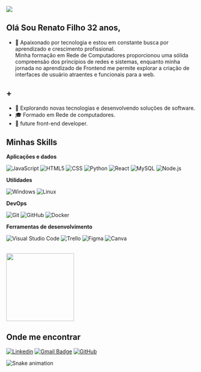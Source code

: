 ![](https://komarev.com/ghpvc/?username=iuricode&color=006bed)

## Olá Sou Renato Filho 32 anos, 
- 🌱 Apaixonado por tecnologia e estou em constante busca por aprendizado e crescimento profissional.  
  Minha formação em Rede de Computadores proporcionou uma sólida compreensão dos princípios de redes e sistemas,
  enquanto minha jornada no aprendizado de Frontend me permite explorar a criação de interfaces de usuário atraentes e funcionais para a web.
## +
- 🤔 Explorando novas tecnologias e desenvolvendo soluções de software.
- 🎓 Formado em Rede de computadores.
- 💼 future front-end developer.
## Minhas Skills

**Aplicações e dados**

![JavaScript](https://img.shields.io/badge/-JavaScript-333333?style=flat&logo=javascript)
![HTML5](https://img.shields.io/badge/-HTML5-333333?style=flat&logo=HTML5)
![CSS](https://img.shields.io/badge/-CSS-333333?style=flat&logo=CSS3&logoColor=1572B6)
![Python](https://img.shields.io/badge/-Python-333333?style=flat&logo=Python)
![React](https://img.shields.io/badge/-React-333333?style=flat&logo=react)
![MySQL](https://img.shields.io/badge/-MySQL-333333?style=flat&logo=mysql)
![Node.js](https://img.shields.io/badge/-Node.js-333333?style=flat&logo=Node.js)

**Utilidades**

![Windows](https://img.shields.io/badge/-windows-333333?style=flat&logo=Windows)
![Linux](https://img.shields.io/badge/-Linux-333333?style=flat&logo=Linux)

**DevOps**

![Git](https://img.shields.io/badge/-Git-333333?style=flat&logo=git)
![GitHub](https://img.shields.io/badge/-GitHub-333333?style=flat&logo=github)
![Docker](https://img.shields.io/badge/-Docker-333333?style=flat&logo=docker)

**Ferramentas de desenvolvimento**

![Visual Studio Code](https://img.shields.io/badge/-Visual%20Studio%20Code-333333?style=flat&logo=visual-studio-code&logoColor=007ACC)
![Trello](https://img.shields.io/badge/-Trello-333333?style=flat&logo=trello&logoColor=007ACC)
![Figma](https://img.shields.io/badge/-Figma-333333?style=flat&logo=figma&logoColor=007ACC)
![Canva](https://img.shields.io/badge/-Canva-333333?style=flat&logo=Canva&logoColor=007ACC)

<br/>

<a href="https://github.com/iuricode" title="Perfil do Iuri">
  <img height="180em" src="https://github-readme-stats.vercel.app/api?username=renatofilhodevandtech&theme=dracula&show_icons=true" />
</a>

## Onde me encontrar

[![Linkedin](https://img.shields.io/badge/-RenatoFilho-blue?style=flat-square&logo=Linkedin&logoColor=white&link=https://www.linkedin.com/in/renato-filho-devandtech)](https://www.linkedin.com/in/renato-filho-devandtech)
[![Gmail Badge](https://img.shields.io/badge/-renatoservicesti@email.com-006bed?style=flat-square&logo=Gmail&logoColor=white&link=mailto:SEU-EMAIL)](mailto:SEU-EMAIL)
[![GitHub](https://img.shields.io/github/followers/renatofilhodevandtech?label=follow&style=social)](https://github.com/RenatofilhoDevandtech/RenatofilhoDevandtech)

![Snake animation](https://github.com/renatofilhodevandtech/blob/output/github-contribution-grid-snake.svg)
<!--
**RenatofilhoDevandtech/RenatofilhoDevandtech** is a ✨ _special_ ✨ repository because its `README.md` (this file) appears on your GitHub profile.

Here are some ideas to get you started:

- 🔭 I’m currently working on ...
- 🌱 I’m currently learning ...
- 👯 I’m looking to collaborate on ...
- 🤔 I’m looking for help with ...
- 💬 Ask me about ...
- 📫 How to reach me: ...
- 😄 Pronouns: ...
- ⚡ Fun fact: ...
-->
